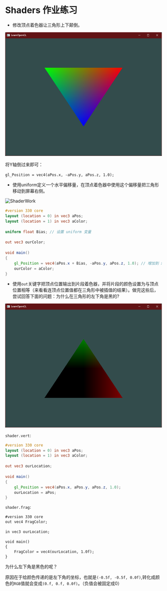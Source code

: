 # Shaders 作业练习

- 修改顶点着色器让三角形上下颠倒。

![image-20220615154237941](Images/image-20220615154237941.png)

将Y轴倒过来即可：

`gl_Position = vec4(aPos.x, -aPos.y, aPos.z, 1.0);`



- 使用uniform定义一个水平偏移量，在顶点着色器中使用这个偏移量把三角形移动到屏幕右侧。



![ShaderWork](Images/ShaderWork.gif)



```glsl
#version 330 core
layout (location = 0) in vec3 aPos;
layout (location = 1) in vec3 aColor;

uniform float Bias; // 设置 uniform 变量

out vec3 ourColor;

void main()
{
    gl_Position = vec4(aPos.x + Bias, -aPos.y, aPos.z, 1.0); // 增加到 x 坐标轴上
    ourColor = aColor;
}
```





- 使用`out`关键字把顶点位置输出到片段着色器，并将片段的颜色设置为与顶点位置相等（来看看连顶点位置值都在三角形中被插值的结果）。做完这些后，尝试回答下面的问题：为什么在三角形的左下角是黑的?



![image-20220615154644365](Images/image-20220615154644365.png)

`shader.vert`:

```glsl
#version 330 core
layout (location = 0) in vec3 aPos;
layout (location = 1) in vec3 aColor;

out vec3 ourLocation;

void main()
{
    gl_Position = vec4(aPos.x, aPos.y, aPos.z, 1.0);
    ourLocation = aPos;
}
```

`shader.frag`:

```
#version 330 core
out vec4 FragColor;

in vec3 ourLocation;

void main()
{
    FragColor = vec4(ourLocation, 1.0f);
}
```

为什么左下角是黑色的呢？

原因在于给颜色传递的是左下角的坐标，也就是`(-0.5f, -0.5f, 0.0f)`,转化成颜色的`RGB`值就会变成`(0.f, 0.f, 0.0f)`。（负值会被固定成0）